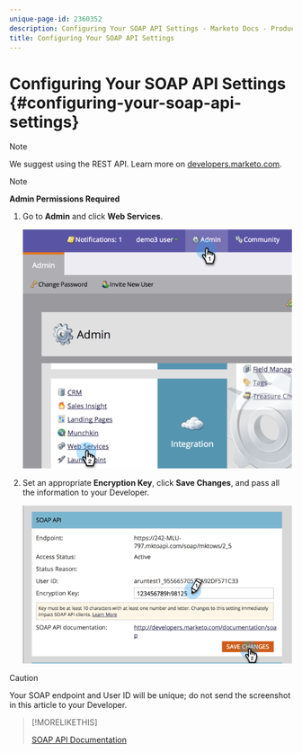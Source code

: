 ```yaml
---
unique-page-id: 2360352
description: Configuring Your SOAP API Settings - Marketo Docs - Product Documentation
title: Configuring Your SOAP API Settings
---
```


# Configuring Your SOAP API Settings {#configuring-your-soap-api-settings}

>[!NOTE]
>
>We suggest using the REST API. Learn more on [developers.marketo.com](https://developers.marketo.com/documentation/rest/).

>[!NOTE]
>
>**Admin Permissions Required**

1. Go to **Admin** and click **Web Services**.

   ![](assets/image2014-9-19-10-3a58-3a11.png)

1. Set an appropriate **Encryption Key**, click **Save Changes**, and pass all the information to your Developer.

   ![](assets/image2014-9-19-11-3a0-3a46.png)

>[!CAUTION]
>
>Your SOAP endpoint and User ID will be unique; do not send the screenshot in this article to your Developer.

>[!MORELIKETHIS]
>
>[SOAP API Documentation](https://developers.marketo.com/documentation/soap/)
